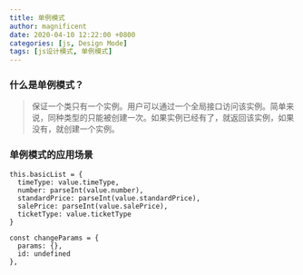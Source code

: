 ```yaml
---
title: 单例模式
author: magnificent
date: 2020-04-10 12:22:00 +0800
categories: [js, Design Mode]
tags: [js设计模式, 单例模式]
---
```


### 什么是单例模式？

>保证一个类只有一个实例。用户可以通过一个全局接口访问该实例。简单来说，同种类型的只能被创建一次。如果实例已经有了，就返回该实例，如果没有，就创建一个实例。

### 单例模式的应用场景

```shell
this.basicList = {
  timeType: value.timeType,
  number: parseInt(value.number),
  standardPrice: parseInt(value.standardPrice),
  salePrice: parseInt(value.salePrice),
  ticketType: value.ticketType
}
```

```shell
const changeParams = {
  params: {},
  id: undefined
},
```
